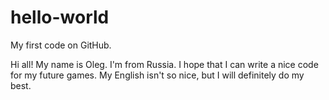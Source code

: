 # hello-world
My first code on GitHub. 


Hi all!
My name is Oleg. I'm from Russia.
I hope that I can write a nice code for my future games.
My English isn't so nice, but I will definitely do my best.
